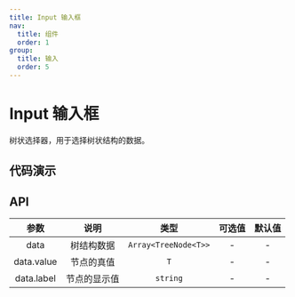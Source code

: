 ```yaml
---
title: Input 输入框
nav:
  title: 组件
  order: 1
group:
  title: 输入
  order: 5
---
```


# Input 输入框

树状选择器，用于选择树状结构的数据。

## 代码演示

<!-- 
<code src="./demo/trigger.tsx"></code>

<code src="./demo/forbidden.tsx"></code>

<code src="./demo/location.tsx"></code>  -->

## API

| 参数 | 说明 | 类型 | 可选值 | 默认值 |
| :---: | :---: | :---: | :---: | :---: |
| data | 树结构数据 | `Array<TreeNode<T>>` | - | - |
| data.value | 节点的真值 | `T` | - | - |
| data.label | 节点的显示值 | `string` | - | - |